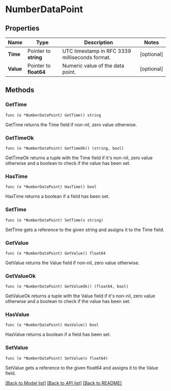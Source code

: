 # NumberDataPoint

## Properties

Name | Type | Description | Notes
------------ | ------------- | ------------- | -------------
**Time** | Pointer to **string** | UTC timestamp in RFC 3339 milliseconds format. | [optional] 
**Value** | Pointer to **float64** | Numeric value of the data point. | [optional] 

## Methods

### GetTime

`func (o *NumberDataPoint) GetTime() string`

GetTime returns the Time field if non-nil, zero value otherwise.

### GetTimeOk

`func (o *NumberDataPoint) GetTimeOk() (string, bool)`

GetTimeOk returns a tuple with the Time field if it's non-nil, zero value otherwise
and a boolean to check if the value has been set.

### HasTime

`func (o *NumberDataPoint) HasTime() bool`

HasTime returns a boolean if a field has been set.

### SetTime

`func (o *NumberDataPoint) SetTime(v string)`

SetTime gets a reference to the given string and assigns it to the Time field.

### GetValue

`func (o *NumberDataPoint) GetValue() float64`

GetValue returns the Value field if non-nil, zero value otherwise.

### GetValueOk

`func (o *NumberDataPoint) GetValueOk() (float64, bool)`

GetValueOk returns a tuple with the Value field if it's non-nil, zero value otherwise
and a boolean to check if the value has been set.

### HasValue

`func (o *NumberDataPoint) HasValue() bool`

HasValue returns a boolean if a field has been set.

### SetValue

`func (o *NumberDataPoint) SetValue(v float64)`

SetValue gets a reference to the given float64 and assigns it to the Value field.


[[Back to Model list]](../README.md#documentation-for-models) [[Back to API list]](../README.md#documentation-for-api-endpoints) [[Back to README]](../README.md)



